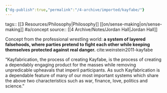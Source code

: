```yaml
---
{"dg-publish":true,"permalink":"/4-archive/imported/kayfabe/"}
---
```


tags:: [[3 Resources/Philosophy\|Philosophy]] [[on/sense-making\|on/sense-making]] #a/concept 
source:: [[4 Archive/Notes/Jordan Hall\|Jordan Hall]]

Concept from the professional wrestling world: **a system of layered falsehoods, where parties pretend to fight each other while keeping themselves protected against real danger.**  cite:weinstein2011-kayfabe

“Kayfabrication, the process of creating Kayfabe, is the process of creating a dependably engaging product for the masses while removing unpredicable upheavals that imperil participants. As such Kayfabrication is a dependable feature of many of our most important systems which share the above two characteristics such as war, finance, love, politics and science.”

